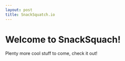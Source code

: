 ```yaml
---
layout: post
title: SnackSquatch.io
---
```


<h1> Welcome to SnackSquach!</h1>

<p>Plenty more cool stuff to come, check it out!</p>
